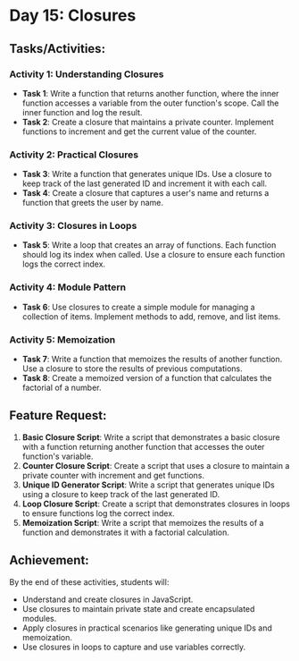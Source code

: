 # Day 15: Closures

## Tasks/Activities:

### Activity 1: Understanding Closures
- **Task 1**: Write a function that returns another function, where the inner function accesses a variable from the outer function's scope. Call the inner function and log the result.
- **Task 2**: Create a closure that maintains a private counter. Implement functions to increment and get the current value of the counter.

### Activity 2: Practical Closures
- **Task 3**: Write a function that generates unique IDs. Use a closure to keep track of the last generated ID and increment it with each call.
- **Task 4**: Create a closure that captures a user's name and returns a function that greets the user by name.

### Activity 3: Closures in Loops
- **Task 5**: Write a loop that creates an array of functions. Each function should log its index when called. Use a closure to ensure each function logs the correct index.

### Activity 4: Module Pattern
- **Task 6**: Use closures to create a simple module for managing a collection of items. Implement methods to add, remove, and list items.

### Activity 5: Memoization
- **Task 7**: Write a function that memoizes the results of another function. Use a closure to store the results of previous computations.
- **Task 8**: Create a memoized version of a function that calculates the factorial of a number.

## Feature Request:
1. **Basic Closure Script**: Write a script that demonstrates a basic closure with a function returning another function that accesses the outer function's variable.
2. **Counter Closure Script**: Create a script that uses a closure to maintain a private counter with increment and get functions.
3. **Unique ID Generator Script**: Write a script that generates unique IDs using a closure to keep track of the last generated ID.
4. **Loop Closure Script**: Create a script that demonstrates closures in loops to ensure functions log the correct index.
5. **Memoization Script**: Write a script that memoizes the results of a function and demonstrates it with a factorial calculation.

## Achievement:
By the end of these activities, students will:
- Understand and create closures in JavaScript.
- Use closures to maintain private state and create encapsulated modules.
- Apply closures in practical scenarios like generating unique IDs and memoization.
- Use closures in loops to capture and use variables correctly.
